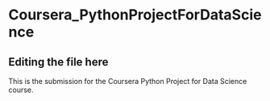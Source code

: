 # Coursera_PythonProjectForDataScience

## Editing the file here

This is the submission for the Coursera Python Project for Data Science course.
